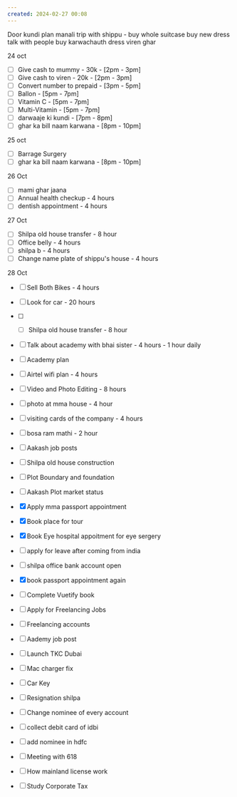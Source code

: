 ```yaml
---
created: 2024-02-27 00:08
---
```

Door kundi
plan manali trip with shippu - buy 
	whole suitcase
	buy new dress
	talk with people
buy karwachauth dress
viren ghar 


24 oct
- [ ] Give cash to mummy - 30k - [2pm - 3pm]
- [ ] Give cash to viren - 20k - [2pm - 3pm]
- [ ] Convert number to prepaid - [3pm - 5pm]
- [ ] Ballon - [5pm - 7pm]
- [ ] Vitamin C - [5pm - 7pm]
- [ ] Multi-Vitamin - [5pm - 7pm]
- [ ] darwaaje ki kundi - [7pm - 8pm]
- [ ] ghar ka bill naam karwana - [8pm - 10pm]

25 oct
- [ ] Barrage Surgery
- [ ] ghar ka bill naam karwana - [8pm - 10pm]

26 Oct

- [ ] mami ghar jaana
- [ ] Annual health checkup - 4 hours
- [ ] dentish appointment - 4 hours

27 Oct

- [ ] Shilpa old house transfer - 8 hour
- [ ] Office belly - 4 hours
- [ ] shilpa b - 4 hours
- [ ] Change name plate of shippu's house - 4 hours

28 Oct
- [ ] Sell Both Bikes - 4 hours
- [ ] Look for car - 20 hours
- [ ] - [ ] Shilpa old house transfer - 8 hour


- [ ] Talk about academy with bhai sister - 4 hours - 1 hour daily
- [ ] Academy plan 
- [ ] Airtel wifi plan - 4 hours
- [ ] Video and Photo Editing - 8 hours
- [ ] photo at mma house - 4 hour
- [ ] visiting cards of the company - 4 hours
- [ ] bosa ram mathi - 2 hour
- [ ] Aakash job posts
- [ ] Shilpa old house construction
- [ ] Plot Boundary and foundation 
- [ ] Aakash Plot market status
- [x] Apply mma passport appointment
- [x] Book place for tour
- [x] Book Eye hospital appoitment for eye sergery





- [ ] apply for leave after coming from india
- [ ] shilpa office bank account open
- [x] book passport appointment again
- [ ] Complete Vuetify book
- [ ] Apply for Freelancing Jobs
- [ ] Freelancing accounts
- [ ] Aademy job post
- [ ] Launch TKC Dubai
- [ ] Mac charger fix
- [ ] Car Key 
- [ ] Resignation shilpa
- [ ] Change nominee of every account
- [ ] collect debit card of idbi
- [ ] add nominee in hdfc 
- [ ] Meeting with 618
- [ ] How mainland license work
- [ ] Study Corporate Tax